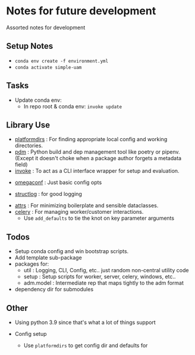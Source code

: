 # Notes for future development

Assorted notes for development

## Setup Notes

  - `conda env create -f environment.yml`
  - `conda activate simple-uam`

## Tasks

  - Update conda env:
      - In repo root & conda env: `invoke update`

## Library Use

  - [platformdirs](https://pypi.org/project/platformdirs/) : For finding
    appropriate local config and working directories.
  - [pdm](https://pdm.fming.dev/) : Python build and dep management tool like
    poetry or pipenv. (Except it doesn't choke when a package author forgets
    a metadata field)
  - [invoke](https://docs.pyinvoke.org/en/stable/) : To act as a CLI interface
    wrapper for setup and evaluation.
  <!-- - [duty](https://pawamoy.github.io/duty/) : A task runner for cli -->
  - [omegaconf](https://omegaconf.readthedocs.io) : Just basic config opts
  <!-- - [hydra](https://hydra.cc/) : For storing and generating hierarchical configs -->
  <!-- - [dynaconf](https://www.dynaconf.com/validation/) : for config management -->
  <!--   and parsing -->
  - [structlog](https://www.structlog.org/en/stable/loggers.html) : for good
    logging
  <!-- - [coloredlogs](https://pypi.org/project/coloredlogs/) : For pretty logs -->
  - [attrs](https://www.attrs.org/en/stable/) : For minimizing boilerplate and
    sensible dataclasses.
  - [celery](https://docs.celeryq.dev) : For managing worker/customer
    interactions.
      - Use `add_defaults` to tie the knot on key parameter arguments

## Todos

  - Setup conda config and win bootstrap scripts.
  - Add template sub-package
  - packages for:
    - util : Logging, CLI, Config, etc.. just random non-central utility code
    - setup : Setup scripts for worker, server, celery, windows, etc..
    - adm.model : Intermediate rep that maps tightly to the adm format
  - dependency dir for submodules

## Other

  - Using python 3.9 since that's what a lot of things support

  - Config setup
    - Use `platformdirs` to get config dir and defaults for
